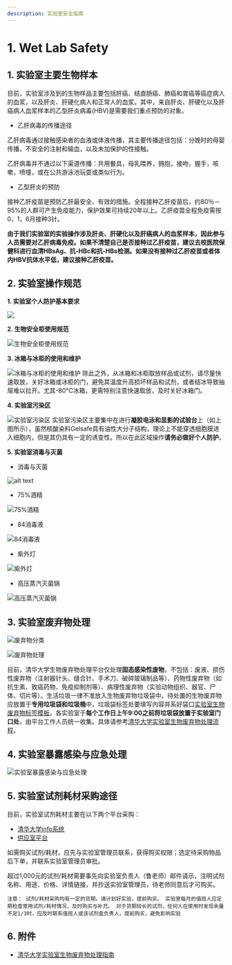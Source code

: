 ```yaml
---
description: 实验室安全指南
---
```


# 1. Wet Lab Safety

## 1. 实验室主要生物样本

目前，实验室涉及到的生物样品主要包括肝癌、结直肠癌、肺癌和胃癌等癌症病人的血浆，以及肝炎、肝硬化病人和正常人的血浆。其中，来自肝炎、肝硬化以及肝癌病人血浆样本的乙型肝炎病毒(HBV)是需要我们重点预防的对象。

* 乙肝病毒的传播途径

乙肝病毒通过接触感染者的血液或体液传播，其主要传播途径包括：分娩时的母婴传播，不安全的注射和输血，以及未加保护的性接触。

乙肝病毒并不通过以下渠道传播：共用餐具，母乳喂养，拥抱，接吻，握手，咳嗽，喷嚏，或在公共游泳池玩耍或类似行为。

* 乙型肝炎的预防

接种乙肝疫苗是预防乙肝最安全、有效的措施。全程接种乙肝疫苗后，约80％－95%的人群可产生免疫能力，保护效果可持续20年以上。乙肝疫苗全程免疫需按0，1，6月接种3针。

**由于我们实验室的实验操作涉及肝炎、肝硬化以及肝癌病人的血浆样本，因此参与人员需要对乙肝病毒免疫。如果不清楚自己是否接种过乙肝疫苗，建议去校医院保健科进行血清HBsAg、抗-HBc和抗-HBs检测。如果没有接种过乙肝疫苗或者体内HBV抗体水平低，建议接种乙肝疫苗。**

## 2. 实验室操作规范

**1. 实验室个人防护基本要求**

![](../../../.gitbook/assets/个人防护.png)

**2. 生物安全柜使用规范**

![生物安全柜使用规范](../../../.gitbook/assets/生物安全柜.png)

**3. 冰箱与冰柜的使用和维护**

![冰箱与冰柜的使用和维护](../../../.gitbook/assets/冰箱与冰柜的使用和维护.png) 除此之外，从冰箱和冰柜取放样品或试剂，请尽量快速取放，关好冰箱或冰柜的门，避免其温度升高损坏样品和试剂，或者结冰导致抽屉难以拉开。尤其-80℃冰箱，更需特别注意快速取放，及时关好冰箱门。

**4. 实验室污染区**

![实验室污染区](../../../.gitbook/assets/WechatIMG24.jpeg) 实验室污染区主要集中在进行**凝胶电泳和显影的试验台**上（如上图所示），虽然核酸染料Gelsafe具有油性大分子结构，理论上不能穿透细胞膜进入细胞内，但是其仍具有一定的诱变性。所以在此区域操作**请务必做好个人防护**。

**5. 实验室消毒与灭菌**

* 消毒与灭菌

![alt text](../../../.gitbook/assets/消毒与灭菌.png)

* 75%酒精

![75%酒精](../../../.gitbook/assets/75%乙醇消毒液.png)

* 84消毒液

![84消毒液](../../../.gitbook/assets/84消毒液.png)

* 紫外灯

![紫外灯](../../../.gitbook/assets/紫外灯.png)

* 高压蒸汽灭菌锅

![高压蒸汽灭菌锅](../../../.gitbook/assets/高压灭菌.png)

## 3. 实验室废弃物处理

![废弃物分类](../../../.gitbook/assets/实验室废弃物处理1.png)

![废弃物处理](../../../.gitbook/assets/实验室废弃物处理.png)

目前，清华大学生物废弃物处理平台仅处理**固态感染性废物**，不包括：废液、损伤性废弃物（注射器针头、缝合针、手术刀、破碎玻璃制品等）、药物性废弃物（如抗生素、致癌药物、免疫抑制剂等）、病理性废弃物（实验动物组织、器官、尸体、切片等）。生活垃圾一律不准放入生物废弃物垃圾袋中。待处置的生物废弃物应放置于**专用垃圾袋和垃圾桶**中，垃圾袋标签处要填写内容并系好袋口[实验室生物废弃物标签模板](https://drive.google.com/open?id=1RdeAOP8rMCRjqI9EAJlVDHW9J5q-H-zT)。各实验室于**每个工作日上午9:00之前将垃圾袋放置于实验室门口处**，由平台工作人员统一收集。具体请参考[清华大学实验室生物废弃物处理流程](https://drive.google.com/open?id=19l4qcKRHi79zW5Isvg3wWepUe7eqdyqh)。

## 4. 实验室暴露感染与应急处理

![实验室暴露感染与应急处理](../../../.gitbook/assets/实验室暴露感染与应急处理副本.png)

## 5. 实验室试剂耗材采购途径

目前，实验室试剂耗材主要在以下两个平台采购：

* [清华大学info系统](http://mass.tsinghua.edu.cn/chem/www/index.php/Loginout/Index/login.html)
* [供应室平台](http://www.gongyingshi.com/index/area-index)

如需购买试剂/耗材，应先与实验室管理员联系，获得购买权限；选定待采购物品后下单，并联系实验室管理员审批。

超过1,000元的试剂/耗材需要事先向实验室负责人（鲁老师）邮件请示，注明试剂名称、用途、价格、详情链接，并抄送实验室管理员，待老师同意后才可购买。

`注意： 试剂/耗材采购均有一定的货期，请计划好实验，提前购买。 实验室每月的值班人应定期检查常用试剂/耗材情况，及时购买与补充。 对于货期较长的试剂，任何人在使用时发现余量不足1/3时，应及时联系值班人或该试剂盒负责人，提前购买，避免影响实验`

## 6. 附件

* [清华大学实验室生物废弃物处理指南](../../wetlab_safety/waste.md)
